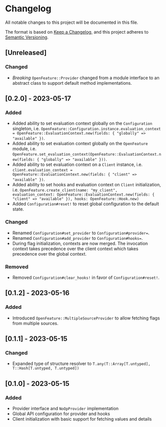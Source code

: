 # Changelog
All notable changes to this project will be documented in this file.

The format is based on [Keep a Changelog](https://keepachangelog.com/en/1.0.0/),
and this project adheres to [Semantic Versioning](https://semver.org/spec/v2.0.0.html).

## [Unreleased]

### Changed

- *Breaking* `OpenFeature::Provider` changed from a module interface to an abstract class to support default method implementations.

## [0.2.0] - 2023-05-17

### Added

- Added ability to set evaluation context globally on the `Configuration` singleton, i.e. `OpenFeature::Configuration.instance.evaluation_context = OpenFeature::EvaluationContext.new(fields: { "globally" => "available" })`.
- Added ability to set evaluation context globally on the `OpenFeature` module, i.e. `OpenFeature.set_evaluation_context(OpenFeature::EvaluationContext.new(fields: { "globally" => "available" }))`.
- Added ability to set evaluation context on a `Client` instance, i.e. `client.evaluation_context = OpenFeature::EvaluationContext.new(fields: { "client" => "available" })`.
- Added ability to set hooks and evaluation context on `Client` initialization, i.e. `OpenFeature.create_client(name: "my_client", evaluation_context: OpenFeature::EvaluationContext.new(fields: { "client" => "available" }), hooks: OpenFeature::Hook.new)`
- Added `Configuration#reset!` to reset global configuration to the default state.

### Changed

- Renamed `Configuration#set_provider` to `Configuration#provider=`.
- Renamed `Configuration#add_provider` to `Configuration#hooks=`.
- During flag initialization, contexts are now merged. The invocation context takes precedence over the client context which takes precedence over the global context.

### Removed

- Removed `Configuration#clear_hooks!` in favor of `Configuration#reset!`.

## [0.1.2] - 2023-05-16

### Added

- Introduced `OpenFeature::MultipleSourceProvider` to allow fetching flags from multiple sources.

## [0.1.1] - 2023-05-15

### Changed

- Expanded type of structure resolver to `T.any(T::Array[T.untyped], T::Hash[T.untyped, T.untyped])`

## [0.1.0] - 2023-05-15

### Added

- Provider interface and `NoOpProvider` implementation
- Global API configuration for provider and hooks
- Client initialization with basic support for fetching values and details
